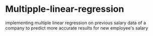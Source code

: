 # Multipple-linear-regression
implementing multiple linear regression on previous salary data of a company to predict more accurate results for new employee's salary
